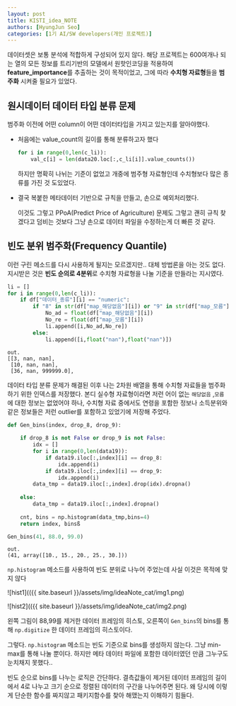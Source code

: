 ```yaml
---
layout: post
title: KISTI_idea_NOTE
authors: [HyungJun Seo]
categories: [1기 AI/SW developers(개인 프로젝트)]
---
```


 데이터셋은 보통 분석에 적합하게 구성되어 있지 않다. 해당 프로젝트는 600여개나 되는 열의 모든 정보를 트리기반의 모델에서 원핫인코딩을 적용하여 **feature_importance**를 추출하는 것이 목적이었고, 그에 따라 **수치형 자료형**들을 **범주화** 시켜줄 필요가 있었다. 

## 원시데이터 데이터 타입 분류 문제

범주화 이전에 어떤 column이 어떤 데이터타입을 가지고 있는지를 알아야했다.

- 처음에는 value_count의 길이를 통해 분류하고자 했다
    
    ```python
    for i in range(0,len(c_li)):    
        val_c[i] = len(data20.loc[:,c_li[i]].value_counts())
    ```
    
    하지만 명확히 나뉘는 기준이 없었고 개중에 범주형 자료형인데 수치형보다 많은 종류를 가진 것 도있었다. 
    
- 결국 복붙한 메타데이터 기반으로 규칙을 만들고, 손으로 예외처리했다.
    
    이것도 그렇고 PPoA(Predict Price of Agriculture) 문제도 그렇고 괜히 규칙 찾겠다고 덤비는 것보다 그냥 손으로 데이터 파일을 수정하는게 더 빠른 것 같다.
    

## 빈도 분위 범주화(Frequency Quantile)

이런 구린 메소드를 다시 사용하게 될지는 모르겠지만.. 대체 방법론을 아는 것도 없다. 지시받은 것은 **빈도 순의로 4분위**로 수치형 자료형을 나눌 기준을 만들라는 지시였다. 

```python
li = []
for i in range(0,len(c_li)):
    if df["데이터_종류"][i] == "numeric":
        if "8" in str(df["map_해당없음"][i]) or "9" in str(df["map_모름"][i]):
            No_ad = float(df["map_해당없음"][i])
            No_re = float(df["map_모름"][i])
            li.append([i,No_ad,No_re])
        else:
            li.append([i,float("nan"),float("nan")])
```

```
out.
[[3, nan, nan],
 [10, nan, nan],
 [36, nan, 999999.0],
```

 

 데이터 타입 분류 문제가 해결된 이후 나는 2차원 배열을 통해 수치형 자료들을 범주화 하기 위한 인덱스를 저장했다. 본디 실수형 자료형이라면 저런 어이 없는 `해당없음` ,`모름` 에 대한 정보는 없었어야 하나, 수치형 자료 중에서도 연령을 포함한 정보나 소득분위와 같은 정보들은 저런 outlier를 포함하고 있었기에 저장해 주었다.

```python
def Gen_bins(index, drop_8, drop_9):
    
    if drop_8 is not False or drop_9 is not False:
        idx = []
        for i in range(0,len(data19)):
            if data19.iloc[:,index][i] == drop_8:
                idx.append(i)
            if data19.iloc[:,index][i] == drop_9:
                idx.append(i)
        data_tmp = data19.iloc[:,index].drop(idx).dropna()
    
    else:
        data_tmp = data19.iloc[:,index].dropna()
        
    cnt, bins = np.histogram(data_tmp,bins=4)
    return index, binsß

Gen_bins(41, 88.0, 99.0)
```

```
out.
(41, array([10., 15., 20., 25., 30.]))
```

`np.histogram` 메소드를 사용하여 빈도 분위로 나누어 주었는데 사실 이것은 목적에 맞지 않다

![hist1](({{ site.baseurl }}/assets/img/ideaNote_cat/img1.png)

![hist2](({{ site.baseurl }}/assets/img/ideaNote_cat/img2.png)

 왼쪽 그림이 88,99를 제거한 데이터 프레임의 히스토, 오른쪽이 `Gen_bins`의 bins를 통해 `np.digitize` 한 데이터 프레임의 히스토이다.

그렇다. `np.histogram` 메소드는 빈도 기준으로 bins를 생성하지 않는다. 그냥 min-max를 통해 나눌 뿐이다. 하지만 메타 데이터 파일에 포함한 데이터였던 만큼 그누구도 눈치채지 못했다..

 빈도 순으로 bins를 나누는 로직은 간단하다. 결측값들이 제거된 데이터 프레임의 길이에서 4로 나누고 크기 순으로 정렬된 데이터의 구간을 나누어주면 된다. 왜 당시에 이렇게 단순한 함수를 짜지않고 패키지함수를 찾아 해맸는지 이해하기 힘들다.
